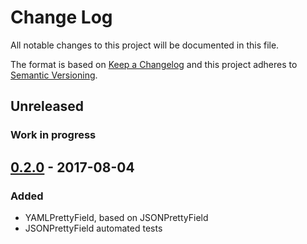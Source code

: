 # Change Log
All notable changes to this project will be documented in this file.

The format is based on [Keep a Changelog](http://keepachangelog.com/)
and this project adheres to [Semantic Versioning](http://semver.org/).

## Unreleased
### Work in progress

## [0.2.0] - 2017-08-04
### Added
- YAMLPrettyField, based on JSONPrettyField
- JSONPrettyField automated tests

[Unreleased]: https://github.com/bulv1ne/django-utils/compare/v0.2.0...HEAD
[0.2.0]: https://github.com/bulv1ne/django-utils/compare/v0.1.3...v0.2.0
